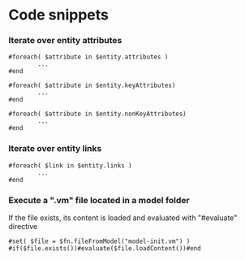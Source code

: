 # Code snippets

### Iterate over entity attributes

```text
#foreach( $attribute in $entity.attributes )
		...
#end

#foreach( $attribute in $entity.keyAttributes)
		...
#end

#foreach( $attribute in $entity.nonKeyAttributes)
		...
#end
```

### Iterate over entity links

```text
#foreach( $link in $entity.links )
		...
#end

```

### Execute a ".vm" file located in a model folder

If the file exists, its content is loaded and evaluated with "\#evaluate" directive

```text
#set( $file = $fn.fileFromModel("model-init.vm") )
#if($file.exists())#evaluate($file.loadContent())#end
```



